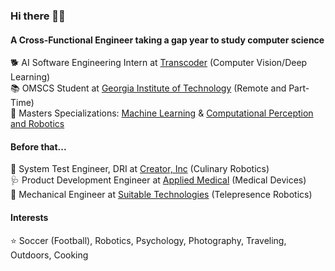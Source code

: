 ### Hi there 👋🏽

#### A Cross-Functional Engineer taking a gap year to study computer science
🐕 AI Software Engineering Intern at [Transcoder](http://transcoder.live) (Computer Vision/Deep Learning)<br />
📚 OMSCS Student at [Georgia Institute of Technology](https://omscs.gatech.edu) (Remote and Part-Time)<br />
🎯 Masters Specializations: [Machine Learning](https://omscs.gatech.edu/specialization-machine-learning) & [Computational Perception and Robotics](https://omscs.gatech.edu/specialization-computational-perception-robotics)

#### Before that...
🍔 System Test Engineer, DRI at [Creator, Inc](https://www.creator.rest) (Culinary Robotics)<br />
🩺 Product Development Engineer at [Applied Medical](https://www.appliedmedical.com) (Medical Devices)<br />
🤖 Mechanical Engineer at [Suitable Technologies](https://gobe.blue-ocean-robotics.com) (Telepresence Robotics)<br />

#### Interests
⭐️ Soccer (Football), Robotics, Psychology, Photography, Traveling, Outdoors, Cooking
